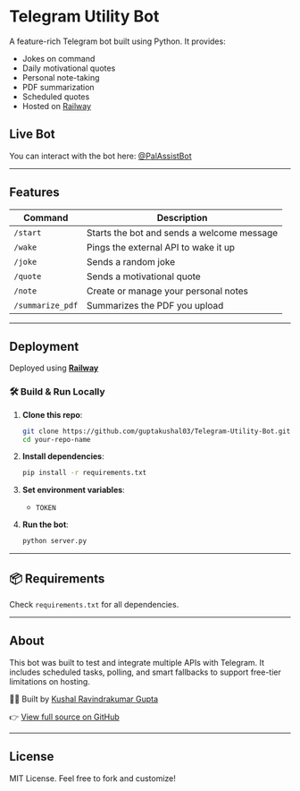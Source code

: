 # Telegram Utility Bot

A feature-rich Telegram bot built using Python. It provides:

- Jokes on command  
- Daily motivational quotes  
- Personal note-taking  
- PDF summarization  
- Scheduled quotes 
- Hosted on [Railway](https://railway.app)

## Live Bot
You can interact with the bot here: [@PalAssistBot](https://t.me/PalAssistBot)

---

## Features

| Command            | Description                                  |
|--------------------|----------------------------------------------|
| `/start`           | Starts the bot and sends a welcome message   |
| `/wake`            | Pings the external API to wake it up         |
| `/joke`            | Sends a random joke                          |
| `/quote`           | Sends a motivational quote                   |
| `/note`            | Create or manage your personal notes         |
| `/summarize_pdf`   | Summarizes the PDF you upload                |

---

## Deployment

Deployed using **[Railway](https://railway.app)**

### 🛠 Build & Run Locally

1. **Clone this repo**:
    ```bash
    git clone https://github.com/guptakushal03/Telegram-Utility-Bot.git
    cd your-repo-name
    ```

2. **Install dependencies**:
    ```bash
    pip install -r requirements.txt
    ```

3. **Set environment variables**:
    - `TOKEN`

4. **Run the bot**:
    ```bash
    python server.py
    ```

---

## 📦 Requirements

Check `requirements.txt` for all dependencies.

---

## About

This bot was built to test and integrate multiple APIs with Telegram. It includes scheduled tasks, polling, and smart fallbacks to support free-tier limitations on hosting.

🧑‍💻 Built by [Kushal Ravindrakumar Gupta](https://github.com/guptakushal03)

👉 [View full source on GitHub](https://github.com/guptakushal03/Telegram-Utility-Bot)

---

## License

MIT License. Feel free to fork and customize!
